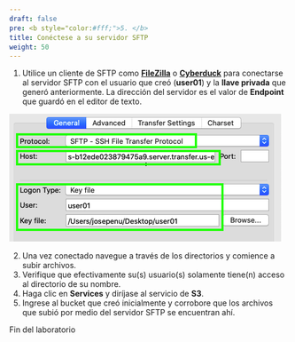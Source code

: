 ```yaml
---
draft: false
pre: <b style="color:#fff;">5. </b>
title: Conéctese a su servidor SFTP
weight: 50
---
```

1. Utilice un cliente de SFTP como [**FileZilla**](https://filezilla-project.org/download.php) o [**Cyberduck**](https://cyberduck.io/download/) para conectarse al servidor SFTP con el usuario que creó (**user01**) y la **llave privada** que generó anteriormente. La dirección del servidor es el valor de **Endpoint** que guardó en el editor de texto.

![Create S3 bucket](/static/images/tr/conectar.png)

2. Una vez conectado navegue a través de los directorios y comience a subir archivos.
3. Verifique que efectivamente su(s) usuario(s) solamente tiene(n) acceso al directorio de su nombre.
4. Haga clic en **Services** y diríjase al servicio de **S3**.
5. Ingrese al bucket que creó inicialmente y corrobore que los archivos que subió por medio del servidor SFTP se encuentran ahí.

Fin del laboratorio